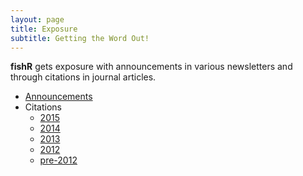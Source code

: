 ```yaml
---
layout: page
title: Exposure
subtitle: Getting the Word Out!
---
```


**fishR** gets exposure with announcements in various newsletters and through citations in journal articles.

* [Announcements](exposure-announcements)
* Citations
  * [2015](exposure-citations15)
  * [2014](exposure-citations14)
  * [2013](exposure-citations13)
  * [2012](exposure-citations12)
  * [pre-2012](exposure-citations11)
